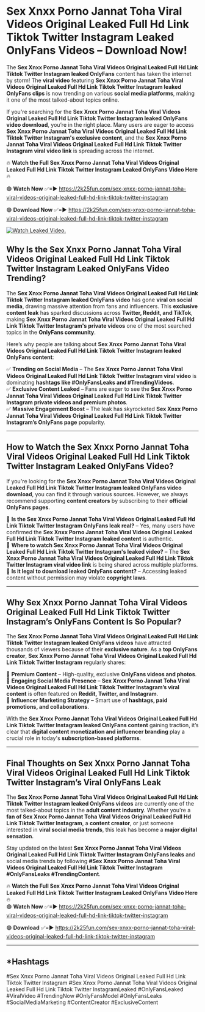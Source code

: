 # Sex ️Xnxx ️Porno Jannat Toha Viral Videos Original Leaked Full Hd Link Tiktok Twitter Instagram Leaked OnlyFans Videos – Download Now!

The **Sex ️Xnxx ️Porno Jannat Toha Viral Videos Original Leaked Full Hd Link Tiktok Twitter Instagram leaked OnlyFans** content has taken the internet by storm! The **viral video** featuring **Sex ️Xnxx ️Porno Jannat Toha Viral Videos Original Leaked Full Hd Link Tiktok Twitter Instagram leaked OnlyFans clips** is now trending on various **social media platforms**, making it one of the most talked-about topics online.  

If you're searching for the **Sex ️Xnxx ️Porno Jannat Toha Viral Videos Original Leaked Full Hd Link Tiktok Twitter Instagram leaked OnlyFans video download**, you’re in the right place. Many users are eager to access **Sex ️Xnxx ️Porno Jannat Toha Viral Videos Original Leaked Full Hd Link Tiktok Twitter Instagram's exclusive content**, and the **Sex ️Xnxx ️Porno Jannat Toha Viral Videos Original Leaked Full Hd Link Tiktok Twitter Instagram viral video link** is spreading across the internet.  

🔥 **Watch the Full Sex ️Xnxx ️Porno Jannat Toha Viral Videos Original Leaked Full Hd Link Tiktok Twitter Instagram Leaked OnlyFans Video Here** 🔥  

🟢 **Watch Now** ✅=► https://2k25fun.com/sex-️xnxx-️porno-jannat-toha-viral-videos-original-leaked-full-hd-link-tiktok-twitter-instagram

🟢 **Download Now** ✅=► https://2k25fun.com/sex-️xnxx-️porno-jannat-toha-viral-videos-original-leaked-full-hd-link-tiktok-twitter-instagram

[![Watch Leaked Video.](https://miro.medium.com/v2/resize:fit:828/format:webp/1*cilzJN44JGOrTw9NJCrNHA.gif "Watch Leaked Video")](https://2k25fun.com/sex-️xnxx-️porno-jannat-toha-viral-videos-original-leaked-full-hd-link-tiktok-twitter-instagram)

## **Why Is the Sex ️Xnxx ️Porno Jannat Toha Viral Videos Original Leaked Full Hd Link Tiktok Twitter Instagram Leaked OnlyFans Video Trending?**  

The **Sex ️Xnxx ️Porno Jannat Toha Viral Videos Original Leaked Full Hd Link Tiktok Twitter Instagram leaked OnlyFans video** has gone **viral on social media**, drawing massive attention from fans and influencers. This **exclusive content leak** has sparked discussions across **Twitter, Reddit, and TikTok**, making **Sex ️Xnxx ️Porno Jannat Toha Viral Videos Original Leaked Full Hd Link Tiktok Twitter Instagram's private videos** one of the most searched topics in the **OnlyFans community**.  

Here’s why people are talking about **Sex ️Xnxx ️Porno Jannat Toha Viral Videos Original Leaked Full Hd Link Tiktok Twitter Instagram leaked OnlyFans content**:  

✅ **Trending on Social Media** – The **Sex ️Xnxx ️Porno Jannat Toha Viral Videos Original Leaked Full Hd Link Tiktok Twitter Instagram viral video** is dominating **hashtags like #OnlyFansLeaks and #TrendingVideos**.  
✅ **Exclusive Content Leaked** – Fans are eager to see the **Sex ️Xnxx ️Porno Jannat Toha Viral Videos Original Leaked Full Hd Link Tiktok Twitter Instagram private videos and premium photos**.  
✅ **Massive Engagement Boost** – The leak has skyrocketed **Sex ️Xnxx ️Porno Jannat Toha Viral Videos Original Leaked Full Hd Link Tiktok Twitter Instagram’s OnlyFans page** popularity.  

---

## **How to Watch the Sex ️Xnxx ️Porno Jannat Toha Viral Videos Original Leaked Full Hd Link Tiktok Twitter Instagram Leaked OnlyFans Video?**  

If you're looking for the **Sex ️Xnxx ️Porno Jannat Toha Viral Videos Original Leaked Full Hd Link Tiktok Twitter Instagram leaked OnlyFans video download**, you can find it through various sources. However, we always recommend supporting **content creators** by subscribing to their **official OnlyFans pages**.  

🔹 **Is the Sex ️Xnxx ️Porno Jannat Toha Viral Videos Original Leaked Full Hd Link Tiktok Twitter Instagram OnlyFans leak real?** – Yes, many users have confirmed the **Sex ️Xnxx ️Porno Jannat Toha Viral Videos Original Leaked Full Hd Link Tiktok Twitter Instagram leaked content** is authentic.  
🔹 **Where to watch Sex ️Xnxx ️Porno Jannat Toha Viral Videos Original Leaked Full Hd Link Tiktok Twitter Instagram's leaked video?** – The **Sex ️Xnxx ️Porno Jannat Toha Viral Videos Original Leaked Full Hd Link Tiktok Twitter Instagram viral video link** is being shared across multiple platforms.  
🔹 **Is it legal to download leaked OnlyFans content?** – Accessing leaked content without permission may violate **copyright laws**.  

---

## **Why Sex ️Xnxx ️Porno Jannat Toha Viral Videos Original Leaked Full Hd Link Tiktok Twitter Instagram’s OnlyFans Content Is So Popular?**  

The **Sex ️Xnxx ️Porno Jannat Toha Viral Videos Original Leaked Full Hd Link Tiktok Twitter Instagram leaked OnlyFans videos** have attracted thousands of viewers because of their **exclusive nature**. As a **top OnlyFans creator**, **Sex ️Xnxx ️Porno Jannat Toha Viral Videos Original Leaked Full Hd Link Tiktok Twitter Instagram** regularly shares:  

📌 **Premium Content** – High-quality, exclusive **OnlyFans videos and photos**.  
📌 **Engaging Social Media Presence** – **Sex ️Xnxx ️Porno Jannat Toha Viral Videos Original Leaked Full Hd Link Tiktok Twitter Instagram’s viral content** is often featured on **Reddit, Twitter, and Instagram**.  
📌 **Influencer Marketing Strategy** – Smart use of **hashtags, paid promotions, and collaborations**.  

With the **Sex ️Xnxx ️Porno Jannat Toha Viral Videos Original Leaked Full Hd Link Tiktok Twitter Instagram leaked OnlyFans content** gaining traction, it’s clear that **digital content monetization and influencer branding** play a crucial role in today's **subscription-based platforms**.  

---

## **Final Thoughts on Sex ️Xnxx ️Porno Jannat Toha Viral Videos Original Leaked Full Hd Link Tiktok Twitter Instagram’s Viral OnlyFans Leak**  

The **Sex ️Xnxx ️Porno Jannat Toha Viral Videos Original Leaked Full Hd Link Tiktok Twitter Instagram leaked OnlyFans videos** are currently one of the most talked-about topics in the **adult content industry**. Whether you're a **fan of Sex ️Xnxx ️Porno Jannat Toha Viral Videos Original Leaked Full Hd Link Tiktok Twitter Instagram**, a **content creator**, or just someone interested in **viral social media trends**, this leak has become a **major digital sensation**.  

Stay updated on the latest **Sex ️Xnxx ️Porno Jannat Toha Viral Videos Original Leaked Full Hd Link Tiktok Twitter Instagram OnlyFans leaks** and social media trends by following **#Sex ️Xnxx ️Porno Jannat Toha Viral Videos Original Leaked Full Hd Link Tiktok Twitter Instagram #OnlyFansLeaks #TrendingContent**.  

🔥 **Watch the Full Sex ️Xnxx ️Porno Jannat Toha Viral Videos Original Leaked Full Hd Link Tiktok Twitter Instagram Leaked OnlyFans Video Here** 🔥  
🟢 **Watch Now** ✅=► https://2k25fun.com/sex-️xnxx-️porno-jannat-toha-viral-videos-original-leaked-full-hd-link-tiktok-twitter-instagram

🟢 **Download** ✅=► https://2k25fun.com/sex-️xnxx-️porno-jannat-toha-viral-videos-original-leaked-full-hd-link-tiktok-twitter-instagram

---

## *Hashtags
#Sex ️Xnxx ️Porno Jannat Toha Viral Videos Original Leaked Full Hd Link Tiktok Twitter Instagram #Sex ️Xnxx ️Porno Jannat Toha Viral Videos Original Leaked Full Hd Link Tiktok Twitter InstagramLeaked #OnlyFansLeaked #ViralVideo #TrendingNow #OnlyFansModel #OnlyFansLeaks #SocialMediaMarketing #ContentCreator #ExclusiveContent  